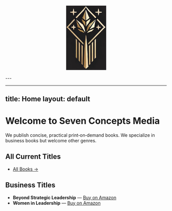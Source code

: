 <p align="center">
  <img src="/DBA Seven Concepts Media LOGO.jpg" alt="DBA Seven Concepts Media LOGO" width="125">
</p>
---

---
title: Home
layout: default
---

# Welcome to Seven Concepts Media

We publish concise, practical print‑on‑demand books. We specialize in business books but welcome other genres.

## All Current Titles

- [All Books →](/books/)

## Business Titles

- **Beyond Strategic Leadership** — [Buy on Amazon](https://…)
- **Women in Leadership** — [Buy on Amazon](https://…)
